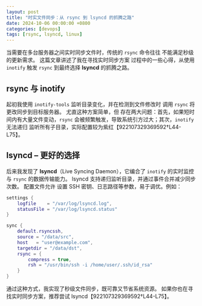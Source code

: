 ```yaml
---
layout: post
title: "时实文件同步：从 rsync 到 lsyncd 的抓腾之路"
date: 2024-10-06 00:00:00 +0800
categories: [devops]
tags: [rsync, lsyncd, linux]
---
```


当需要在多台服务器之间实时同步文件时，传统的 `rsync` 命令往往
不能满足秒级的更新需求。 这篇文章讲述了我在寻找实时同步方案
过程中的一些心得，从使用 `inotify` 触发 `rsync` 到最终选择
**lsyncd** 的抓腾之路。

## rsync 与 inotify

起初我使用 `inotify-tools` 监听目录变化，并在检测到文件修改时
调用 `rsync` 将更改同步到目标服务器。 尤直这种方案简单，但
存在两大问题：首先，如果短时间内有大量文件变动，`rsync`
会被频繁触发，导致系统引方过大；其次，`inotify` 无法递归
监听所有子目录，实际配置较为紫红【922107329369592†L44-L75】。

## lsyncd – 更好的选择

后来我发现了 **lsyncd**（Live Syncing Daemon），它编合了
`inotify` 的实时监控与 `rsync` 的数据传输能力。 lsyncd
支持递归监听目录，并通过事件合并减少同步次数。 配置文件允许
设置 SSH 密钥、日志路径等参数，易于调优。例如：

```lua
settings {
    logfile    = "/var/log/lsyncd.log",
    statusFile = "/var/log/lsyncd.status"
}

sync {
    default.rsyncssh,
    source = "/data/src",
    host   = "user@example.com",
    targetdir = "/data/dst",
    rsync = {
        compress = true,
        rsh = "/usr/bin/ssh -i /home/user/.ssh/id_rsa"
    }
}
```

通过这种方式，我实现了秒级文件同步，既可靠又节省系统资源。
如果你也在寻找实时同步方案，推荐尝试 lsyncd【922107329369592†L44-L75】。
